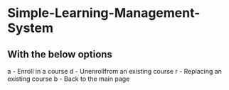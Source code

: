 # Simple-Learning-Management-System

## With the below options
a - Enroll in a course
d - Unenrollfrom an existing course
r - Replacing an existing course
b - Back to the main page
